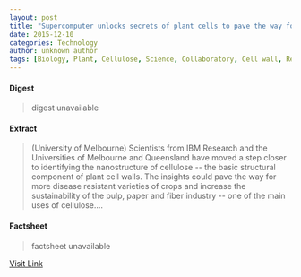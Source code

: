 ```yaml
---
layout: post
title: "Supercomputer unlocks secrets of plant cells to pave the way for more resilient crops"
date: 2015-12-10
categories: Technology
author: unknown author
tags: [Biology, Plant, Cellulose, Science, Collaboratory, Cell wall, Research, Computational biology, Melbourne Bioinformatics, Cell (biology), Life sciences]
---
```



#### Digest
>digest unavailable

#### Extract
>(University of Melbourne) Scientists from IBM Research and the Universities of Melbourne and Queensland have moved a step closer to identifying the nanostructure of cellulose -- the basic structural component of plant cell walls. The insights could pave the way for more disease resistant varieties of crops and increase the sustainability of the pulp, paper and fiber industry -- one of the main uses of cellulose....

#### Factsheet
>factsheet unavailable

[Visit Link](http://www.eurekalert.org/pub_releases/2015-05/uom-sus051915.php)


